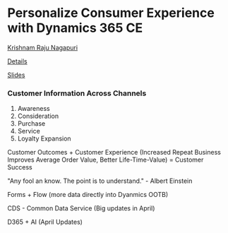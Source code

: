 # Personalize Consumer Experience with Dynamics 365 CE

[Krishnam Raju Nagapuri](https://www.eventscribe.com/2019/FOCUS/fsPopup.asp?Mode=presenterInfo&PresenterID=614500)

[Details](https://www.eventscribe.com/2019/FOCUS/fsPopup.asp?embedded=true&Mode=presInfo&PresentationID=516881#)


[Slides](https://www.ugfocus.com/viewdocument/af25-personalize-consumer-experie?CommunityKey=2f610b94-8a90-456f-bcd1-25113d19a843&tab=librarydocuments)

### Customer Information Across Channels
1. Awareness
2. Consideration
3. Purchase
4. Service
5. Loyalty Expansion


Customer Outcomes + Customer Experience (Increased Repeat Business Improves Average Order Value, Better Life-Time-Value) = Customer Success

"Any fool an know. The point is to understand." - Albert Einstein

Forms + Flow (more data directly into Dyanmics OOTB)

CDS - Common Data Service (Big updates in April)

D365 + AI (April Updates)